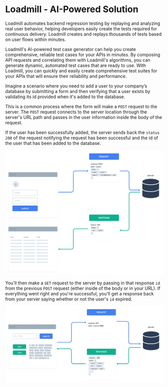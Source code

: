 # Loadmill - AI-Powered Solution

Loadmill automates backend regression testing by replaying and analyzing real user behavior, helping developers easily create the tests required for continuous delivery. Loadmill creates and replays thousands of tests based on user flows within minutes.

Loadmill's AI-powered test case generator can help you create comprehensive, reliable test cases for your APIs in minutes. By composing API requests and correlating them with Loadmill's algorithms, you can generate dynamic, automated test cases that are ready to use. With Loadmill, you can quickly and easily create comprehensive test suites for your APIs that will ensure their reliability and performance.

Imagine a scenario where you need to add a user to your company’s database by submitting a form and then verifying that a user exists by validating its id provided when it's added to the database.

This is a common process where the form will make a `POST` request to the server. The `POST` request connects to the server location through the server's URL path and passes in the user information inside the body of the request.

If the user has been successfully added, the server sends back the `status 200` of the request notifying the request has been successful and the id of the user that has been added to the database.

![](<../.gitbook/assets/image (2) (2).png>)

You'll then make a `GET` request to the server by passing in that response `id` from the previous `POST` request (either inside of the body or in your URL). If everything went right and you're successful, you'll get a response back from your server saying whether or not the user's `id` expired.

![](<../.gitbook/assets/image (1) (1).png>)

